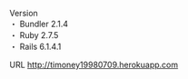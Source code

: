 Version<br>
・ Bundler 2.1.4<br>
・ Ruby 2.7.5<br>
・ Rails 6.1.4.1<br>

URL
http://timoney19980709.herokuapp.com
